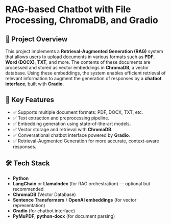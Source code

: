 # RAG-based Chatbot with File Processing, ChromaDB, and Gradio

## 📖 Project Overview

This project implements a **Retrieval-Augmented Generation (RAG)** system that allows users to upload documents in various formats such as **PDF**, **Word (DOCX)**, **TXT**, and more. The contents of these documents are processed and stored as vector embeddings in **ChromaDB**, a vector database. Using these embeddings, the system enables efficient retrieval of relevant information to augment the generation of responses by a **chatbot interface**, built with **Gradio**.

## 🚀 Key Features

- ✅ Supports multiple document formats: PDF, DOCX, TXT, etc.
- ✅ Text extraction and preprocessing pipeline.
- ✅ Embedding generation using state-of-the-art models.
- ✅ Vector storage and retrieval with **ChromaDB**.
- ✅ Conversational chatbot interface powered by **Gradio**.
- ✅ Retrieval-Augmented Generation for more accurate, context-aware responses.

## 🛠️ Tech Stack

- **Python**
- **LangChain** or **LlamaIndex** (for RAG orchestration) — optional but recommended
- **ChromaDB** (Vector Database)
- **Sentence Transformers** / **OpenAI embeddings** (for vector representation)
- **Gradio** (for chatbot interface)
- **PyMuPDF**, **python-docx** (for document parsing)
